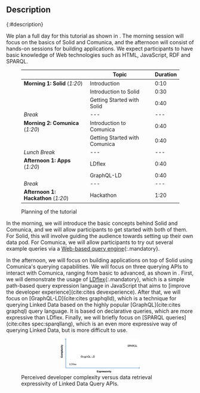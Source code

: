 ## Description
{:#description}

We plan a full day for this tutorial as shown in [](#planning).
The morning session will focus on the basics of Solid and Comunica,
and the afternoon will consist of hands-on sessions for building applications.
We expect participants to have basic knowledge of Web technologies such as HTML, JavaScript, RDF and SPARQL.

<figure id="planning" markdown="1" class="table">

|                                               | Topic | Duration |
|-----------------------------------------------|-------|----------|
| **Morning 1: Solid** (_1:20_)                 | Introduction | 0:10   |
|                                               | Introduction to Solid  | 0:30   |
|                                               | Getting Started with Solid  | 0:40   |
| *Break*                                       | ---  | --- |
| **Morning 2: Comunica** (_1:20_)              | Introduction to Comunica  | 0:40   |
|                                               | Getting Started with Comunica  | 0:40   |
| *Lunch Break*                                 | ---  | --- |
| **Afternoon 1: Apps** (_1:20_)                | LDflex | 0:40   |
|                                               | GraphQL-LD | 0:40   |
| *Break*                                       | ---  | --- |
| **Afternoon 1: Hackathon** (_1:20_)           | Hackathon | 1:20   |

<figcaption markdown="block">
Planning of the tutorial
</figcaption>
</figure>

In the morning, we will introduce the basic concepts behind Solid and Comunica,
and we will allow participants to get started with both of them.
For Solid, this will involve guiding the audience towards
setting up their own data pod.
For Comunica, we will allow participants to try out several example
queries via a [Web-based query engine](http://query.linkeddatafragments.org/){:.mandatory}.

In the afternoon, we will focus on building applications on top of Solid
using Comunica's querying capabilities.
We will focus on three querying APIs to interact with Comunica,
ranging from basic to advanced, as shown in [](#querying-tool-complexity).
First, we will demonstrate the usage of [LDflex](https://github.com/solid/query-ldflex){:.mandatory},
which is a simple path-based query expression language in JavaScript
that aims to [improve the developer experience](cite:cites devexperience).
After that, we will focus on [GraphQL-LD](cite:cites graphqlld),
which is a technique for querying Linked Data based on
the highly popular [GraphQL](cite:cites graphql) query language.
It is based on declarative queries, which are more expressive than LDflex.
Finally, we will briefly focus on [SPARQL queries](cite:cites spec:sparqllang),
which is an even more expressive way of querying Linked Data,
but is more difficult to use.

<figure id="querying-tool-complexity">
<center><img src="img/querying-tool-complexity.svg" alt="[Complexity versus expressivity]" style="width: 50% !important" /></center>
<figcaption markdown="block">
Perceived developer complexity versus data retrieval expressivity of Linked Data Query APIs.
</figcaption>
</figure>
